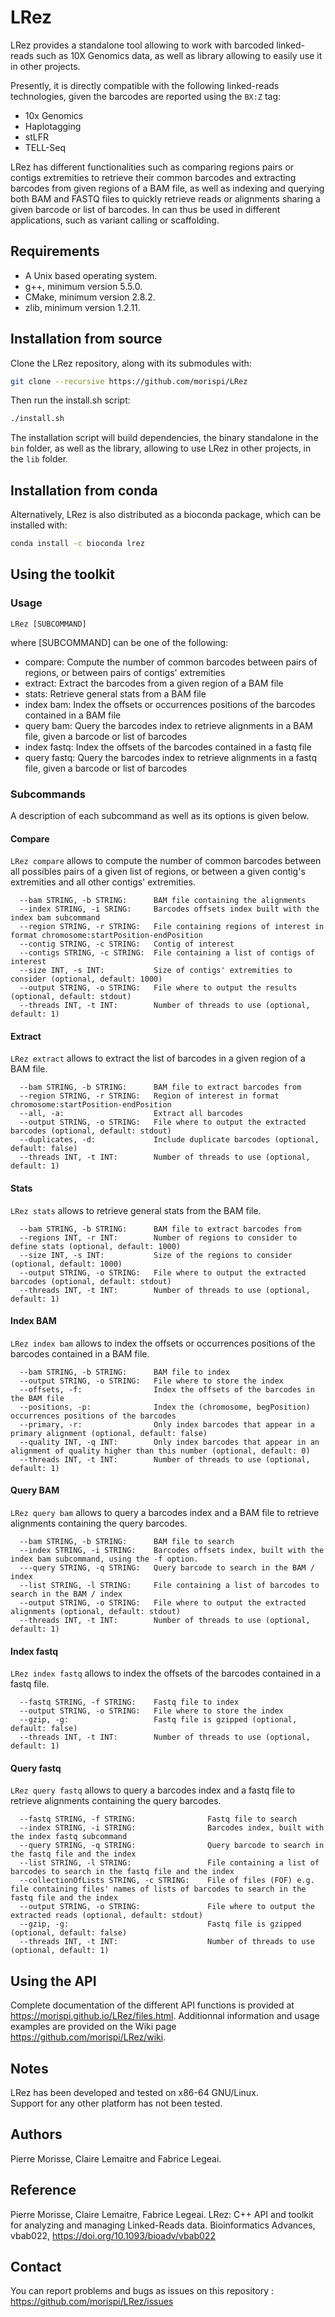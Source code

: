 # LRez

LRez provides a standalone tool allowing to work with barcoded linked-reads such as 10X Genomics data, as well as library allowing to easily use it in other projects.

Presently, it is directly compatible with the following linked-reads technologies, given the barcodes are reported using the `BX:Z` tag:
  - 10x Genomics
  - Haplotagging
  - stLFR
  - TELL-Seq

LRez has different functionalities such as comparing regions pairs or contigs extremities to retrieve their common barcodes and extracting barcodes from given regions
of a BAM file, as well as indexing and querying both BAM and FASTQ files to quickly retrieve reads or alignments sharing a given barcode or list of barcodes.
In can thus be used in different applications, such as variant calling or scaffolding.

Requirements
--------------

  - A Unix based operating system.
  - g++, minimum version 5.5.0.
  - CMake, minimum version 2.8.2.
  - zlib, minimum version 1.2.11.
  
Installation from source
--------------

Clone the LRez repository, along with its submodules with:

  ```bash
  git clone --recursive https://github.com/morispi/LRez
  ```

Then run the install.sh script:

  ```bash
  ./install.sh
  ```

The installation script will build dependencies, the binary standalone in the `bin` folder, as well as the library, allowing to use LRez in other projects, in the `lib` folder.

Installation from conda
--------------

Alternatively, LRez is also distributed as a bioconda package, which can be installed with:

```bash
conda install -c bioconda lrez
```
  
Using the toolkit
--------------

### Usage

`LRez [SUBCOMMAND]`

where [SUBCOMMAND] can be one of the following:

  - compare:     Compute the number of common barcodes between pairs of regions, or between pairs of contigs' extremities
  - extract:     Extract the barcodes from a given region of a BAM file
  - stats:       Retrieve general stats from a BAM file
  - index bam:   Index the offsets or occurrences positions of the barcodes contained in a BAM file
  - query bam:   Query the barcodes index to retrieve alignments in a BAM file, given a barcode or list of barcodes
  - index fastq: Index the offsets of the barcodes contained in a fastq file
  - query fastq: Query the barcodes index to retrieve alignments in a fastq file, given a barcode or list of barcodes

### Subcommands

A description of each subcommand as well as its options is given below.

#### Compare

`LRez compare` allows to compute the number of common barcodes between all possibles pairs of a given list of regions, or between a given contig's extremities and all other contigs' extremities.

      --bam STRING, -b STRING:      BAM file containing the alignments
      --index STRING, -i SRING:     Barcodes offsets index built with the index bam subcommand
      --region STRING, -r STRING:   File containing regions of interest in format chromosome:startPosition-endPosition
      --contig STRING, -c STRING:   Contig of interest
      --contigs STRING, -c STRING:  File containing a list of contigs of interest
      --size INT, -s INT:           Size of contigs' extremities to consider (optional, default: 1000) 
      --output STRING, -o STRING:   File where to output the results (optional, default: stdout)
      --threads INT, -t INT:        Number of threads to use (optional, default: 1)

#### Extract

`LRez extract` allows to extract the list of barcodes in a given region of a BAM file.

      --bam STRING, -b STRING:      BAM file to extract barcodes from
      --region STRING, -r STRING:   Region of interest in format chromosome:startPosition-endPosition
      --all, -a:                    Extract all barcodes
      --output STRING, -o STRING:   File where to output the extracted barcodes (optional, default: stdout)
      --duplicates, -d:             Include duplicate barcodes (optional, default: false)
      --threads INT, -t INT:        Number of threads to use (optional, default: 1)

#### Stats

`LRez stats` allows to retrieve general stats from the BAM file.

      --bam STRING, -b STRING:      BAM file to extract barcodes from
      --regions INT, -r INT:        Number of regions to consider to define stats (optional, default: 1000)
      --size INT, -s INT:           Size of the regions to consider (optional, default: 1000)
      --output STRING, -o STRING:   File where to output the extracted barcodes (optional, default: stdout)
      --threads INT, -t INT:        Number of threads to use (optional, default: 1)

#### Index BAM

`LRez index bam` allows to index the offsets or occurrences positions of the barcodes contained in a BAM file.

      --bam STRING, -b STRING:      BAM file to index
      --output STRING, -o STRING:   File where to store the index
      --offsets, -f:                Index the offsets of the barcodes in the BAM file
      --positions, -p:              Index the (chromosome, begPosition) occurrences positions of the barcodes
      --primary, -r:                Only index barcodes that appear in a primary alignment (optional, default: false)
      --quality INT, -q INT:        Only index barcodes that appear in an alignment of quality higher than this number (optional, default: 0)
      --threads INT, -t INT:        Number of threads to use (optional, default: 1)

#### Query BAM

`LRez query bam` allows to query a barcodes index and a BAM file to retrieve alignments containing the query barcodes.

      --bam STRING, -b STRING:      BAM file to search
      --index STRING, -i STRING:    Barcodes offsets index, built with the index bam subcommand, using the -f option.
      ---query STRING, -q STRING:   Query barcode to search in the BAM / index
      --list STRING, -l STRING:     File containing a list of barcodes to search in the BAM / index
      --output STRING, -o STRING:   File where to output the extracted alignments (optional, default: stdout)
      --threads INT, -t INT:        Number of threads to use (optional, default: 1)

#### Index fastq

`LRez index fastq` allows to index the offsets of the barcodes contained in a fastq file.

      --fastq STRING, -f STRING:    Fastq file to index
      --output STRING, -o STRING:   File where to store the index
      --gzip, -g:                   Fastq file is gzipped (optional, default: false)
      --threads INT, -t INT:        Number of threads to use (optional, default: 1)

#### Query fastq

`LRez query fastq` allows to query a barcodes index and a fastq file to retrieve alignments containing the query barcodes.

      --fastq STRING, -f STRING:                Fastq file to search
      --index STRING, -i STRING:                Barcodes index, built with the index fastq subcommand
      --query STRING, -q STRING:                Query barcode to search in the fastq file and the index
      --list STRING, -l STRING:                 File containing a list of barcodes to search in the fastq file and the index
      --collectionOfLists STRING, -c STRING:    File of files (FOF) e.g. file containing files' names of lists of barcodes to search in the fastq file and the index
      --output STRING, -o STRING:               File where to output the extracted reads (optional, default: stdout)
      --gzip, -g:                               Fastq file is gzipped (optional, default: false)
      --threads INT, -t INT:                    Number of threads to use (optional, default: 1)


Using the API
--------------

Complete documentation of the different API functions is provided at https://morispi.github.io/LRez/files.html. Additionnal information and usage examples are provided on the Wiki page https://github.com/morispi/LRez/wiki.

Notes
--------------

LRez has been developed and tested on x86-64 GNU/Linux.          
Support for any other platform has not been tested.

Authors
--------------

Pierre Morisse, Claire Lemaitre and Fabrice Legeai.

Reference
--------------

Pierre Morisse, Claire Lemaitre, Fabrice Legeai. LRez: C++ API and toolkit for analyzing and managing Linked-Reads data.  Bioinformatics Advances, vbab022, https://doi.org/10.1093/bioadv/vbab022


Contact
--------------

You can report problems and bugs as issues on this repository : https://github.com/morispi/LRez/issues
